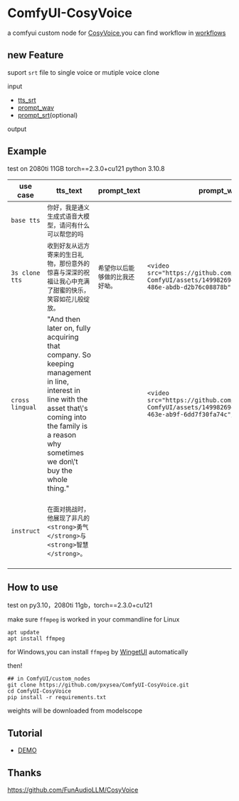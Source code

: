 # ComfyUI-CosyVoice

a comfyui custom node for [CosyVoice](https://github.com/FunAudioLLM/CosyVoice),you can find workflow in [workflows](./workflows/)

## new Feature

suport `srt` file to single voice or mutiple voice clone

input

- [tts_srt](./workflows/dubbing/zh_test.srt)
- [prompt_wav](./workflows/dubbing/test.mp3)
- [prompt_srt](./workflows/dubbing/en_test.srt)(optional)

output

## Example

test on 2080ti 11GB torch==2.3.0+cu121 python 3.10.8

| use case          | tts_text                                                                                                                                                                                                    | prompt_text                        | prompt_wav                                                                                                           | instruct_text                                                                                                                  | output                                                                                                               |
| ----------------- | ----------------------------------------------------------------------------------------------------------------------------------------------------------------------------------------------------------- | ---------------------------------- | -------------------------------------------------------------------------------------------------------------------- | ------------------------------------------------------------------------------------------------------------------------------ | -------------------------------------------------------------------------------------------------------------------- |
| `base tts`      | `你好，我是通义生成式语音大模型，请问有什么可以帮您的吗`                                                                                                                                                  |                                    |                                                                                                                      |                                                                                                                                | `<video src="https://github.com/AIFSH/CosyVoice-ComfyUI/assets/149982694/03dcca8b-3ea5-41ac-9cbb-279dffaf6122" />` |
| `3s clone tts`  | `收到好友从远方寄来的生日礼物，那份意外的惊喜与深深的祝福让我心中充满了甜蜜的快乐，笑容如花儿般绽放。`                                                                                                    | `希望你以后能够做的比我还好呦。` | `<video src="https://github.com/AIFSH/CosyVoice-ComfyUI/assets/149982694/1055a5e4-676c-486e-abdb-d2b76c08878b" />` |                                                                                                                                | `<video src="https://github.com/AIFSH/CosyVoice-ComfyUI/assets/149982694/fd2c42df-35c9-4ad8-934d-7b0e9e29e7cf"/>`  |
| `cross lingual` | "And then later on, fully acquiring that company. So keeping management in line, interest in line with the asset that\\'s coming into the family is a reason why sometimes we don\\'t buy the whole thing." |                                    | `<video src="https://github.com/AIFSH/CosyVoice-ComfyUI/assets/149982694/751b0ed0-3c49-463e-ab9f-6dd7f30fa74c"/>`  |                                                                                                                                | `<video src="https://github.com/AIFSH/CosyVoice-ComfyUI/assets/149982694/ab375378-ab1c-411a-99bf-6d445d12cb2f"/>`  |
| `instruct`      | `在面对挑战时，他展现了非凡的<strong>勇气</strong>与<strong>智慧</strong>。`                                                                                                                              |                                    |                                                                                                                      | `Theo \\'Crimson\\', is a fiery, passionate rebel leader. Fights with fervor for justice, but struggles with impulsiveness.` | `<video src="https://github.com/AIFSH/CosyVoice-ComfyUI/assets/149982694/646ff534-fd50-4c63-ad7e-9402c1457993"/>`  |

## How to use

test on py3.10，2080ti 11gb，torch==2.3.0+cu121

make sure `ffmpeg` is worked in your commandline
for Linux

```
apt update
apt install ffmpeg
```

for Windows,you can install `ffmpeg` by [WingetUI](https://github.com/marticliment/WingetUI) automatically

then!

```
## in ComfyUI/custom_nodes
git clone https://github.com/pxysea/ComfyUI-CosyVoice.git
cd ComfyUI-CosyVoice
pip install -r requirements.txt
```

weights will be downloaded from modelscope

## Tutorial

- [DEMO](https://www.bilibili.com/video/BV16H4y1w7su)


## Thanks
https://github.com/FunAudioLLM/CosyVoice